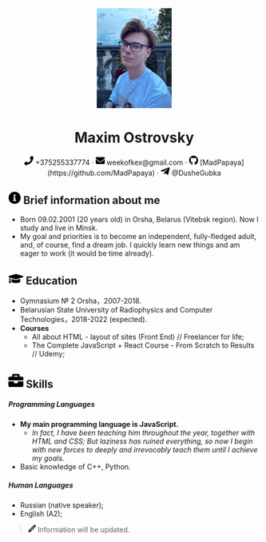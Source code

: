 <center><img src="assets/photo.jpg" width="150px" class="round">

# Maxim Ostrovsky

<div><span><img src="assets/phone.svg" width="18px"> +375255337774 </span> · <span> <img src="assets/email.svg" width="18px"> weekofkex@gmail.com </span> · <span> <img src="assets/github.svg" width="18px"> [MadPapaya](https://github.com/MadPapaya) </span> · <span><img src="assets/tg.svg" width="18px"> @DusheGubka</span> </div>

</center>

## <img src="assets/info.svg" width="25px"> Brief information about me

*   Born 09.02.2001 (20 years old) in Orsha, Belarus (Vitebsk region). Now I study and live in Minsk.
*   My goal and priorities is to become an independent, fully-fledged adult, and, of course, find a dream job. I quickly learn new things and am eager to work (it would be time already).

## <img src="assets/graduation.svg" width="30px"> Education

*   Gymnasium № 2 Orsha，2007-2018.
*   Belarusian State University of Radiophysics and Computer Technologies，2018-2022 (expected).
*   **Courses**
    *   All about HTML - layout of sites (Front End) // Freelancer for life;
    *   The Complete JavaScript + React Course - From Scratch to Results // Udemy;

## <img src="assets/work.svg" width="30px"> Skills

##### Programming Languages

*   **My main programming language is JavaScript.**
    *   _In fact, I have been teaching him throughout the year, together with HTML and CSS; But laziness has ruined everything, so now I begin with new forces to deeply and irrevocably teach them until I achieve my goals._
*   Basic knowledge of C++, Python.

##### Human Languages

*   Russian (native speaker);
*   English (A2);

> <img src="assets/pen.png" width="15"> Information will be updated.
